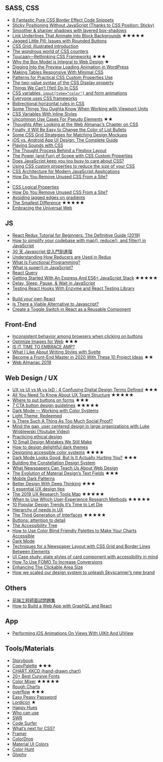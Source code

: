 ## SASS, CSS
 - [8 Fantastic Pure CSS Border Effect Code Snippets](https://speckyboy.com/css-border-effects/)
 - [Sticky Positioning Without JavaScript (Thanks to CSS Position: Sticky)](https://webdesign.tutsplus.com/tutorials/sticky-positioning-with-nothing-but-css--cms-24042)
 - [Smoother & sharper shadows with layered box-shadows](https://tobiasahlin.com/blog/layered-smooth-box-shadows/)
 - [Link Underlines That Animate Into Block Backgrounds](https://css-tricks.com/link-underlines-that-animate-into-block-backgrounds/) ★★★★★
 - [Jagged Little Pill: Issues with Rounded Buttons](https://cloudfour.com/thinks/jagged-little-pill-issues-with-rounded-buttons/)
 - [CSS Grid: illustrated introduction](https://dev.to/mustapha/css-grid-illustrated-introduction-52l5)
 - [The wondrous world of CSS counters](https://www.chenhuijing.com/blog/the-wondrous-world-of-css-counters/#%F0%9F%8E%B9)
 - [Toucaan—Rethinking CSS Frameworks](https://bubblin.io/blog/toucaan-introduction) ★★★
 - [Why the Box Model is Integral to Web Design](https://www.framer.com/blog/posts/box-model/) ★
 - [Digging Into the Preview Loading Animation in WordPress](https://css-tricks.com/digging-into-the-preview-loading-animation-in-wordpress/)
 - [Making Tables Responsive With Minimal CSS](https://uglyduck.ca/responsive-tables/)
 - [Patterns for Practical CSS Custom Properties Use](https://css-tricks.com/patterns-for-practical-css-custom-properties-use/)
 - [The two-value syntax of the CSS Display property](https://hacks.mozilla.org/2019/10/the-two-value-syntax-of-the-css-display-property/)
 - [Things We Can’t (Yet) Do In CSS](https://www.smashingmagazine.com/2019/11/css-things-cant-yet-do/)
 - [CSS variables, `input[type="color"]` and form animations](https://dev.to/rose/css-variables-input-type-color-and-form-animations-4g1n)
 - [Everyone uses CSS frameworks](https://medium.com/@guerriero_se/everyone-uses-css-frameworks-f99a07ad7d50)
 - [Bidirectional horizontal rules in CSS](https://dev.to/hus_hmd/bidirectional-horizontal-rules-in-css-56f4)
 - [Some Things You Oughta Know When Working with Viewport Units](https://css-tricks.com/some-things-you-oughta-know-when-working-with-viewport-units/)
 - [CSS Variables With Inline Styles](https://ishadeed.com/article/css-variables-inline-styles/)
 - [Uncommon Use Cases For Pseudo Elements](https://ishadeed.com/article/unusual-use-cases-pseudo-elements/) ★★
 - [Thoughts After Looking at the Web Almanac’s Chapter on CSS ](https://css-tricks.com/thoughts-after-looking-at-the-web-almanacs-chapter-on-css/)
 - [Finally, it Will Be Easy to Change the Color of List Bullets](https://css-tricks.com/finally-it-will-be-easy-to-change-the-color-of-list-bullets/)
 - [Some CSS Grid Strategies for Matching Design Mockups](https://css-tricks.com/some-css-grid-strategies-for-matching-design-mockups/)
 - [iOS vs. Android App UI Design: The Complete Guide](https://learnui.design/blog/ios-vs-android-app-ui-design-complete-guide.html)
 - [Playing Sounds with CSS](https://css-tricks.com/playing-sounds-with-css/)
 - [The Thought Process Behind a Flexbox Layout](https://css-tricks.com/the-thought-process-behind-a-flexbox-layout/)
 - [The Power (and Fun) of Scope with CSS Custom Properties](https://css-tricks.com/the-power-and-fun-of-scope-with-css-custom-properties/)
 - [Does JavaScript keep you too busy to care about CSS?](https://pawelgrzybek.com/does-javascript-keep-you-too-busy-to-care-about-css-here-are-recent-features-you-want-to-know-about/)
 - [Using CSS custom properties to reduce the size of your CSS](https://codyhouse.co/blog/post/using-css-custom-properties-to-reduce-the-size-of-your-css)
 - [CSS Architecture for Modern JavaScript Applications](https://www.madebymike.com.au/writing/css-architecture-for-modern-web-applications)
 - [How Do You Remove Unused CSS From a Site?](https://css-tricks.com/how-do-you-remove-unused-css-from-a-site)
 -
 - [CSS Logical Properties](https://adrianroselli.com/2019/11/css-logical-properties.html)
 - [How Do You Remove Unused CSS From a Site?](https://css-tricks.com/how-do-you-remove-unused-css-from-a-site/)
 - [Avoiding jagged edges on gradients](https://medium.com/pixel-and-ink/avoiding-jagged-edges-on-gradients-f485cc7401f5)
 - [The Smallest Difference](https://www.robinrendle.com/notes/the-smallest-difference.html) ★★★★★
 - [Embracing the Universal Web](https://css-tricks.com/embracing-the-universal-web/)

## JS
 - [React Redux Tutorial for Beginners: The Definitive Guide (2019)](https://www.valentinog.com/blog/redux/)
 - [How to simplify your codebase with map(), reduce(), and filter() in JavaScript](https://medium.freecodecamp.org/15-useful-javascript-examples-of-map-reduce-and-filter-74cbbb5e0a1f)
 - [30 天 Javascript 從入門到進階](https://tigercosmos.xyz/master-js-in-30-days/)
 - [Understanding How Reducers are Used in Redux](https://css-tricks.com/understanding-how-reducers-are-used-in-redux/)
 - [What Is Functional Programming?](https://www.sitepoint.com/what-is-functional-programming/)
 - [What is super() in JavaScript?](https://css-tricks.com/what-is-super-in-javascript/)
 - [React Query](https://github.com/tannerlinsley/react-query)
 - [Getting Started With An Express And ES6+ JavaScript Stack](https://www.smashingmagazine.com/2019/11/express-es6-javascript-stack-mongodb-mongoose-servers/) ★★★★★
 - [Delay, Sleep, Pause, & Wait in JavaScript](https://www.sitepoint.com/delay-sleep-pause-wait/)
 - [Testing React Hooks With Enzyme and React Testing Library](https://css-tricks.com/testing-react-hooks-with-enzyme-and-react-testing-library/)
 -
 - [Build your own React](https://pomb.us/build-your-own-react/)
 - [Is There a Viable Alternative to Javascript? ](https://www.webdesignerdepot.com/2019/11/is-there-a-viable-alternative-to-javascript/)
 - [Create a Toggle Switch in React as a Reusable Component](https://www.sitepoint.com/react-toggle-switch-reusable-component/)

## Front-End
 - [Inconsistent behavior among browsers when clicking on buttons](https://zellwk.com/blog/inconsistent-button-behavior/)
 - [Optimize Images for Web](https://www.keycdn.com/blog/optimize-images-for-web) ★★★
 - [IS IT TIME TO EMBRACE AMP?](https://www.webdesignerdepot.com/2019/09/is-it-time-to-embrace-amp/)
 - [What I Like About Writing Styles with Svelte](https://css-tricks.com/what-i-like-about-writing-styles-with-svelte/)
 - [Become a Front-End Master in 2020 With These 10 Project Ideas](https://css-tricks.com/become-a-front-end-master-in-2020-with-these-10-project-ideas/) ★★
 - [Web Almanac 2019](https://almanac.httparchive.org/en/2019/)

## Web Design / UX
 - [UX vs UI vs IA vs IxD : 4 Confusing Digital Design Terms Defined](https://www.mockplus.com/blog/post/ux-vs-ui-vs-ia-vs-ixd-4-confusing-digital-design-terms-defined) ★★★
 - [All You Need To Know About UX Team Structure](https://uxstudioteam.com/ux-blog/ux-team-structure/) ★★★★★
 - [Where to put buttons on forms](https://adamsilver.io/articles/where-to-put-buttons-in-forms/) ★★★
 - [7 CTA button design guidelines](https://uxdesign.cc/7-cta-button-design-guidelines-4cdc21c2c85a) ★★★★★
 - [Dark Mode — Working with Color Systems](https://medium.com/nodesdigital/dark-mode-working-with-color-systems-e73aeab8dbae)
 - [Light Theme, Redeemed](https://blog.discordapp.com/light-theme-redeemed-c541b7ab13e9)
 - [Is There Such A Thing As Too Much Social Proof?](https://www.smashingmagazine.com/2019/09/too-much-social-proof/)
 - [Mind the gap, user centered design in large organizations with Luke Wroblewski (Youtube Video)](https://youtu.be/mAiNdU1go1A)
 - [Practicing ethical design](https://uxdesign.cc/practicing-ethical-design-1b9dd29402d)
 - [10 Small Design Mistakes We Still Make](https://blog.marvelapp.com/10-small-design-mistakes-we-still-make/)
 - [How to design delightful dark themes](https://heydesigner.com/blog/how-to-design-delightful-dark-themes/)
 - [Designing accessible color systems](https://stripe.com/blog/accessible-color-systems) ★★★★
 - [Dark Mode Looks Good, But Is It Actually Hurting You?](https://www.webdesignerdepot.com/2019/10/dark-mode-looks-good-but-is-it-actually-hurting-you/) ★★★
 - [Building the Constellation Design System](https://www.gerireid.com/blog/building-the-constellation-design-system)
 - [What Newspapers Can Teach Us About Web Design](https://www.smashingmagazine.com/2019/11/newspapers-teach-web-design/)
 - [The Evolution of Material Design’s Text Fields](https://medium.com/google-design/the-evolution-of-material-designs-text-fields-603688b3fe03) ★★★
 - [Mobile Dark Patterns](https://www.uxmatters.com/mt/archives/2019/11/mobile-dark-patterns.php)
 - [Better Design With Deep Thinking](https://www.smashingmagazine.com/2019/11/better-design-deep-thinking/) ★★★
 - [5 essential UX design tips](https://webflow.com/blog/ux-design-tips)
 - [The 2019 UX Research Tools Map](https://www.userinterviews.com/blog/the-2019-ux-research-tools-map) ★★★★★
 - [When to Use Which User-Experience Research Methods](https://www.nngroup.com/articles/which-ux-research-methods/) ★★★★★
 - [10 Popular Design Trends It’s Time to Let Die](https://www.webdesignerdepot.com/2019/11/10-outdated-web-design-trends/)
 - [Hierarchy of needs in UX](https://medium.com/p/54a969db6498/responses/show)
 - [The Third Generation of Interfaces](https://www.interfaces3.com/) ★★★★★
 - [Buttons: attention to detail](https://uxdesign.cc/buttons-attention-to-detail-7d1a4ed3b7f4)
 - [The Accessibility Tree](https://blog.benmyers.dev/accessibility-tree/)
 - [How to Use Color Blind Friendly Palettes to Make Your Charts Accessible](https://venngage.com/blog/color-blind-friendly-palette/)
 - [Dark Mode](https://varun.ca/dark-mode/)
 - [Techniques for a Newspaper Layout with CSS Grid and Border Lines Between Elements](https://css-tricks.com/techniques-for-a-newspaper-layout-with-css-grid-and-border-lines-between-elements/)
 - [UI Case study: state styles of card component with accessibility in mind](https://blog.prototypr.io/ui-case-study-state-styles-of-card-component-with-accessibility-in-mind-2f30137c6108)
 - [How To Use FOMO To Increase Conversions](https://www.smashingmagazine.com/2019/11/fomo-increase-conversions/)
 - [Enhancing The Clickable Area Size](https://ishadeed.com/article/clickable-area)
 - [How we scaled our design system to unleash Skyscanner’s new brand](https://medium.com/@SkyscannerEng/how-we-scaled-our-design-system-to-unleash-skyscanners-new-brand-845a1f501b0b)

## Others
 - [前端工程師面試問題集](https://h5bp.org/Front-end-Developer-Interview-Questions/translations/chinese-traditional/)
 - [How to Build a Web App with GraphQL and React](https://www.sitepoint.com/how-to-build-a-web-app-with-graphql-and-react)

## App
 - [Performing iOS Animations On Views With UIKit And UIView](https://www.smashingmagazine.com/2019/11/performing-ios-animations-views-uikit-uiview/)

## Tools/Materials
 - [Storybook](https://medium.com/storybookjs)
 - [CopyPalette](https://copypalette.netlify.com/) ★★★
 - [CHART.XKCD (hand-drawn chart)](https://timqian.com/chart.xkcd/)
 - [20+ Best Cursive Fonts](https://designshack.net/articles/inspiration/best-fancy-pretty-cursive-fonts/)
 - [Color Mixer](https://colordesigner.io/color-mixer) ★★★★★
 - [Rough Charts](https://github.com/beizhedenglong/rough-chartss)
 - [overflow](https://overflow.io/) ★★★
 - [Easy Peasy Password](https://flawlessapp.io/easypeasypassword)
 - [Lordicon](https://lordicon.com/) ★
 - [Happy Hues](https://www.happyhues.co/)
 - [Who can use](https://whocanuse.com/)
 - [SWR](https://swr.now.sh/)
 - [Code Surfer](https://github.com/pomber/code-surfer)
 - [What’s next for CSS?](https://cssdb.org/)
 - [Framer](https://www.framer.com/web/)
 - [ColorDrop](https://www.colordrop.io/)
 - [Material UI Colors](http://materialuicolors.co/)
 - [Color Hunt](https://colorhunt.co/)
 - [Glyphy](https://www.glyphy.io/)